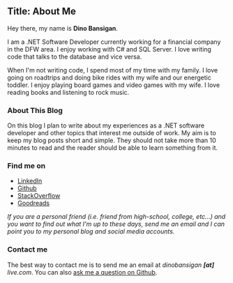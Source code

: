 Title: About Me
---
Hey there, my name is **Dino Bansigan**. 

I am a .NET Software Developer currently working for a financial company in the DFW area. I enjoy working with C# and SQL Server. I love writing code that talks to the database and vice versa.

When I'm not writing code, I spend most of my time with my family. I love going on roadtrips and doing bike rides with my wife and our energetic toddler. I enjoy playing board games and video games with my wife. I love reading books and listening to rock music.

### About This Blog

On this blog I plan to write about my experiences as a .NET software developer and other topics that interest me outside of work. My aim is to keep my blog posts short and simple. They should not take more than 10 minutes to read and the reader should be able to learn something from it. 

### Find me on

- [LinkedIn](https://www.linkedin.com/in/dinobansigan)
- [Github](https://github.com/DinoBansigan)
- [StackOverflow](https://stackoverflow.com/users/5041911/dino-bansigan)
- [Goodreads](https://www.goodreads.com/user/show/90799767-dino-bansigan)

*If you are a personal friend (i.e. friend from high-school, college, etc...) and you want to find out what I'm up to these days, send me an email and I can point you to my personal blog and social media accounts.*

<h3 id="ContactMe">Contact me</h3>

The best way to contact me is to send me an email at *dinobansigan **[at]** live.com*. You can also [ask me a question on Github](https://github.com/DinoBansigan/ama/issues/new).